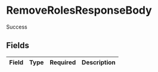 # RemoveRolesResponseBody

Success


## Fields

| Field       | Type        | Required    | Description |
| ----------- | ----------- | ----------- | ----------- |